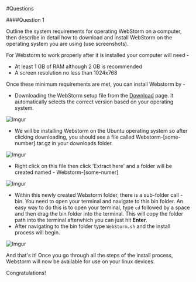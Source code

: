#Questions

####Question 1

Outline the system requirements for operating WebStorm on a computer, then describe in detail how to download and install WebStorm on the operating system you are using (use screenshots).

For Webstorm to work properly after it is installed your computer will need -

- At least 1 GB of RAM although 2 GB is recommended
- A screen resolution no less than 1024x768

Once these minimum requirements are met, you can install Webstorm by -

- Downloading the WebStorm setup file from the [Download](https://www.jetbrains.com/webstorm/download/) page. It automatically selects the correct version based on your operating system. 

![Imgur](http://i.imgur.com/AF1nUgf.png)

- We will be installing Webstorm on the Ubuntu operating system so after clicking downloading, you should see a file called Webstorm-[some-number].tar.gz in your downloads folder.

![Imgur](http://i.imgur.com/qojN914.jpg) 

- Right click on this file then click 'Extract here' and a folder will be created named - Webstorm-[some-numer]

![Imgur](http://i.imgur.com/Utq6PON.jpg)

- Within this newly created Webstorm folder, there is a sub-folder call - bin. You need to open your terminal and navigate to this bin folder. An easy way to do this is to open your terminal, type `cd` followed by a space and then drag the bin folder into the terminal. This will copy the folder path into the terminal afterwhich you can just hit **Enter**.
- After navigating to the bin folder type `WebStorm.sh` and the install process will begin.

![Imgur](http://i.imgur.com/2MXA1lt.jpg) 

And that's it! Once you go through all the steps of the install process, Webstorm will now be available for use on your linux devices. 

Congratulations!